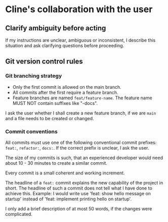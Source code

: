 # Cline's collaboration with the user

## Clarify ambiguity before acting

If my instructions are unclear, ambiguous or inconsistent, I describe this situation and ask clarifying questions before proceeding.

## Git version control rules

### Git branching strategy

- Only the first commit is allowed on the main branch.
- All commits after the first require a feature branch.
- Feature branches are named `feat/feature-name`. The feature name MUST NOT contain suffixes like "-docs".

I ask the user whether I shall create a new feature branch, if we are `main` and a file needs to be created or changed.

### Commit conventions

All commits must use one of the following conventional commit prefixes: `feat:`, `refactor:`, `docs:`. If the correct prefix is unclear, I ask the user.

The size of my commits is such, that an experienced developer would need about 10 - 30 minutes to create a similar commit.

Every commit is a small coherent and working increment.

The headline of a `feat:` commit explains the new capability of the project in short. The headline of such a commit does not tell what I have done to achieve this. Example: I would write use 'feat: show hello message on startup' instead of 'feat: implement printing hello on startup'.

I only add a brief description of at most 50 words, if the changes were complicated.
